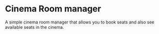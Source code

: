 # Cinema Room manager
A simple cinema room manager that allows you to book seats and also see available seats in the cinema.
